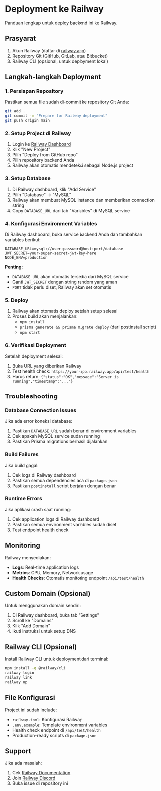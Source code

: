 # Deployment ke Railway

Panduan lengkap untuk deploy backend ini ke Railway.

## Prasyarat

1. Akun Railway (daftar di [railway.app](https://railway.app))
2. Repository Git (GitHub, GitLab, atau Bitbucket)
3. Railway CLI (opsional, untuk deployment lokal)

## Langkah-langkah Deployment

### 1. Persiapan Repository

Pastikan semua file sudah di-commit ke repository Git Anda:

```bash
git add .
git commit -m "Prepare for Railway deployment"
git push origin main
```

### 2. Setup Project di Railway

1. Login ke [Railway Dashboard](https://railway.app/dashboard)
2. Klik "New Project"
3. Pilih "Deploy from GitHub repo"
4. Pilih repository backend Anda
5. Railway akan otomatis mendeteksi sebagai Node.js project

### 3. Setup Database

1. Di Railway dashboard, klik "Add Service"
2. Pilih "Database" → "MySQL"
3. Railway akan membuat MySQL instance dan memberikan connection string
4. Copy `DATABASE_URL` dari tab "Variables" di MySQL service

### 4. Konfigurasi Environment Variables

Di Railway dashboard, buka service backend Anda dan tambahkan variables berikut:

```
DATABASE_URL=mysql://user:password@host:port/database
JWT_SECRET=your-super-secret-jwt-key-here
NODE_ENV=production
```

**Penting:** 
- `DATABASE_URL` akan otomatis tersedia dari MySQL service
- Ganti `JWT_SECRET` dengan string random yang aman
- `PORT` tidak perlu diset, Railway akan set otomatis

### 5. Deploy

1. Railway akan otomatis deploy setelah setup selesai
2. Proses build akan menjalankan:
   - `npm install`
   - `prisma generate && prisma migrate deploy` (dari postinstall script)
   - `npm start`

### 6. Verifikasi Deployment

Setelah deployment selesai:

1. Buka URL yang diberikan Railway
2. Test health check: `https://your-app.railway.app/api/test/health`
3. Harus return: `{"status":"OK","message":"Server is running","timestamp":"..."}`

## Troubleshooting

### Database Connection Issues

Jika ada error koneksi database:

1. Pastikan `DATABASE_URL` sudah benar di environment variables
2. Cek apakah MySQL service sudah running
3. Pastikan Prisma migrations berhasil dijalankan

### Build Failures

Jika build gagal:

1. Cek logs di Railway dashboard
2. Pastikan semua dependencies ada di `package.json`
3. Pastikan `postinstall` script berjalan dengan benar

### Runtime Errors

Jika aplikasi crash saat running:

1. Cek application logs di Railway dashboard
2. Pastikan semua environment variables sudah diset
3. Test endpoint health check

## Monitoring

Railway menyediakan:

- **Logs**: Real-time application logs
- **Metrics**: CPU, Memory, Network usage
- **Health Checks**: Otomatis monitoring endpoint `/api/test/health`

## Custom Domain (Opsional)

Untuk menggunakan domain sendiri:

1. Di Railway dashboard, buka tab "Settings"
2. Scroll ke "Domains"
3. Klik "Add Domain"
4. Ikuti instruksi untuk setup DNS

## Railway CLI (Opsional)

Install Railway CLI untuk deployment dari terminal:

```bash
npm install -g @railway/cli
railway login
railway link
railway up
```

## File Konfigurasi

Project ini sudah include:

- `railway.toml`: Konfigurasi Railway
- `.env.example`: Template environment variables
- Health check endpoint di `/api/test/health`
- Production-ready scripts di `package.json`

## Support

Jika ada masalah:

1. Cek [Railway Documentation](https://docs.railway.app)
2. Join [Railway Discord](https://discord.gg/railway)
3. Buka issue di repository ini
